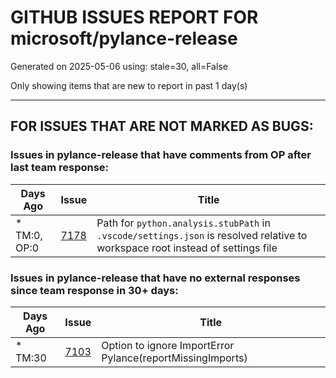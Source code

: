 
# GITHUB ISSUES REPORT FOR microsoft/pylance-release


Generated on 2025-05-06 using: stale=30, all=False


Only showing items that are new to report in past 1 day(s)


---

## FOR ISSUES THAT ARE NOT MARKED AS BUGS:


### Issues in pylance-release that have comments from OP after last team response:

| Days Ago | Issue | Title |
| --- | --- | --- |
 | \* TM:0, OP:0  |[7178](https://github.com/microsoft/pylance-release/issues/7178 "Path for `python.analysis.stubPath` in `.vscode/settings.json` is resolved relative to workspace root instead of settings file")  |Path for `python.analysis.stubPath` in `.vscode/settings.json` is resolved relative to workspace root instead of settings file |

### Issues in pylance-release that have no external responses since team response in 30+ days:

| Days Ago | Issue | Title |
| --- | --- | --- |
 | \* TM:30  |[7103](https://github.com/microsoft/pylance-release/issues/7103 "Option to ignore ImportError Pylance(reportMissingImports)")  |Option to ignore ImportError Pylance(reportMissingImports) |




















